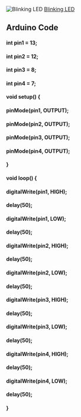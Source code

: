 ![Blinking LED](homework/week2/images/blinker.jpg)
[Blinking LED](https://youtu.be/tvdK52dYK7k)

## Arduino Code

#### int pin1 = 13;
#### int pin2 = 12;
#### int pin3 = 8;
#### int pin4 = 7;


#### void setup() {

####  pinMode(pin1, OUTPUT);
####  pinMode(pin2, OUTPUT);
####  pinMode(pin3, OUTPUT);
####  pinMode(pin4, OUTPUT);
#### }

#### void loop() {

####  digitalWrite(pin1, HIGH);
####  delay(50);
####  digitalWrite(pin1, LOW);
####  delay(50);

####  digitalWrite(pin2, HIGH);
####  delay(50);
####  digitalWrite(pin2, LOW);
####  delay(50);

####  digitalWrite(pin3, HIGH);
####  delay(50);
####  digitalWrite(pin3, LOW);
####  delay(50);

####  digitalWrite(pin4, HIGH);
####  delay(50);
####  digitalWrite(pin4, LOW);
####  delay(50);
#### }
